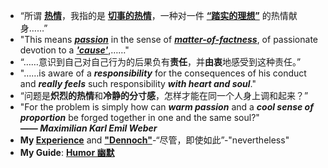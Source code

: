 - “所谓 **[热情](a)**，我指的是 **[切事的热情](a)**，一种对一件 **[“踏实的理想”](a)** 的热情献身……”
- "This means ***[passion](a)*** in the sense of ***[matter-­of-­factness](a)***, of passionate devotion to a ***['cause'](a)***,……"
- “……意识到自己对自己行为的后果负有**责任**，并**由衷**地感受到这种责任。”
- "……­is aware of a ***responsibility*** for the consequences of his conduct and ***really feels*** such responsibility ***with heart and soul***."
- “问题是**炽烈的热情**和**冷静的分寸感**，怎样才能在同一个人身上调和起来？”
- "For the problem is simply how can ***warm passion*** and a ***cool sense of proportion*** be forged together in one and the same soul?"  
***—— Maximilian Karl Emil Weber***  
- **My [Experience](a)** and **["Dennoch"](a)**-“尽管，即使如此”-"nevertheless"
- **My Guide**: **[Humor 幽默](a)**
